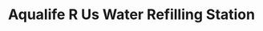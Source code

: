 ---
title: "Aqualife R Us Water Refilling Station"
url: /cagayan-de-oro/aqualife-r-us-water-refilling-station/
shop: water
---